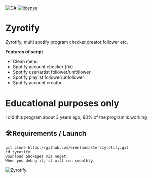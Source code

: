 ![C#](https://img.shields.io/badge/c%23-%23239120.svg?style=for-the-badge&logo=c-sharp&logoColor=white)
[![license](https://img.shields.io/badge/License-GNU-blue.svg)](https://www.gnu.org/licenses/gpl-3.0.fr.html)
# Zyrotify
Zyrotify, multi spotify program checker,creator,follower etc.

**Features of script**
 - Clean menu
 - Spotify account checker (fix)
 - Spotify user/artist follower/unfollower
 - Spotify playlist follower/unfollower
 - Spotify account creator


# Educational purposes only
I did this program about 3 years ago, 80% of the program is working

## **🛠️ Requirements / Launch**

```
git clone https://github.com/erenlancaster/zyrotify.git
cd zyrotify
Download packages via nuget
When you debug it, it will run smoothly.
```


![Zyrotify.](https://i.hizliresim.com/SqJAeC.png)
